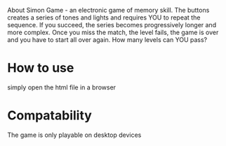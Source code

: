 About
Simon Game - an electronic game of memory skill. The buttons creates a series of tones and lights and requires YOU to repeat the sequence. If you succeed, the series becomes progressively longer and more complex. Once you miss the match, the level fails, the game is over and you have to start all over again. How many levels can YOU pass?

# How to use
simply open the html file in a browser

# Compatability
The game is only playable on desktop devices
